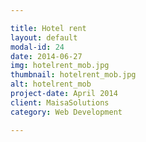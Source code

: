 ```yaml
---

title: Hotel rent
layout: default
modal-id: 24
date: 2014-06-27
img: hotelrent_mob.jpg
thumbnail: hotelrent_mob.jpg
alt: hotelrent_mob
project-date: April 2014
client: MaisaSolutions
category: Web Development

---
```

